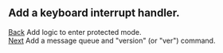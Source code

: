 ## Add a keyboard interrupt handler.
[Back](../004/README.md) Add logic to enter protected mode.  
[Next](../006/README.md) Add a message queue and "version" (or "ver") command.   
